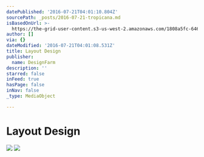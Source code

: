 ```yaml
---
datePublished: '2016-07-21T04:01:10.804Z'
sourcePath: _posts/2016-07-21-tropicana.md
isBasedOnUrl: >-
  https://the-grid-user-content.s3-us-west-2.amazonaws.com/1808a5fc-6468-4bd5-8ae1-d19e9a7ca8a2.jpg
author: []
via: {}
dateModified: '2016-07-21T04:01:08.531Z'
title: Layout Design
publisher:
  name: DesignFarm
description: ''
starred: false
inFeed: true
hasPage: false
inNav: false
_type: MediaObject

---
```

# Layout Design
![](https://s3-us-west-2.amazonaws.com/the-grid-img/p/b21d1aa624c4e556714f49523910c4014b821516.jpg)
![](https://the-grid-user-content.s3-us-west-2.amazonaws.com/b5947c47-7a1e-4345-a826-74742a3255d2.jpg)